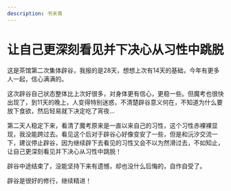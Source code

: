 ```yaml
---
description: 书末青
---
```


# 让自己更深刻看见并下决心从习性中跳脱

这是茶馆第二次集体辟谷，我报的是28天，想想上次有14天的基础，今年有更多人一起，信心满满的。

这次辟谷自己状态整体比上次好很多，对身体更有信心，更稳一些。但魔考也很快出现了，到11天的晚上，人变得特别迷惑，不清楚辟谷意义何在，不知道为什么要放下食欲，然后轻易就下决定吃了宵夜…

第二天人稳定下来，看清了魔考原来是一直以来自己的习性，这个习性赤裸裸显现，我没能跨过去。看见这个后对于辟谷心好像变安了一些，但是和沅汐交流一下，建议停止辟谷，因为继续辟下去看见的习性又会不以为然滑过去，不如知止，让自己更深刻看见并下决心从习性中跳脱！

辟谷中途结束了，没能坚持下来有遗憾，却也没什么后悔的，自作自受了。

辟谷是很好的修行，继续精进！

